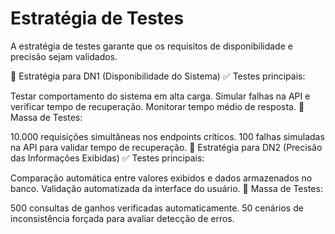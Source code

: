# Estratégia de Testes

A estratégia de testes garante que os requisitos de disponibilidade e precisão sejam validados.

📌 Estratégia para DN1 (Disponibilidade do Sistema)
✅ Testes principais:

Testar comportamento do sistema em alta carga.
Simular falhas na API e verificar tempo de recuperação.
Monitorar tempo médio de resposta.
📌 Massa de Testes:

10.000 requisições simultâneas nos endpoints críticos.
100 falhas simuladas na API para validar tempo de recuperação.
📌 Estratégia para DN2 (Precisão das Informações Exibidas)
✅ Testes principais:

Comparação automática entre valores exibidos e dados armazenados no banco.
Validação automatizada da interface do usuário.
📌 Massa de Testes:

500 consultas de ganhos verificadas automaticamente.
50 cenários de inconsistência forçada para avaliar detecção de erros.